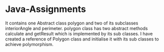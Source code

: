 Java-Assignments
================
It contains one Abstract class polygon and two of its subclasses interiorAngle and perimeter.
polygon class has two abstract methods calculate and getResult which is implemented by its sub classes.
I have created a reference of Polygon class and initialise it with its sub classes to achieve polymorphism.
